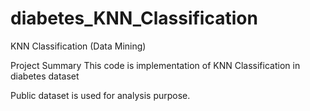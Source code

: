 # diabetes_KNN_Classification


KNN Classification (Data Mining)

Project Summary
This code is implementation of KNN Classification in diabetes dataset

Public dataset is used for analysis purpose.
